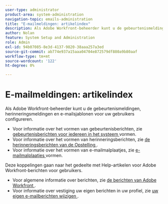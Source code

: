 ```yaml
---
user-type: administrator
product-area: system-administration
navigation-topic: emails-administration
title: "E-mailmeldingen: artikelindex"
description: Als Adobe Workfront-beheerder kunt u de gebeurtenismeldingen, herinneringsmeldingen en e-mailsjablonen voor uw gebruikers configureren.
author: Nolan
feature: System Setup and Administration
role: Admin
exl-id: 94b07085-8e3d-4137-9820-38aaa257a3ed
source-git-commit: ab774e937a15aaa04704e872579df880a9b80aaf
workflow-type: tm+mt
source-wordcount: '122'
ht-degree: 0%

---
```


# E-mailmeldingen: artikelindex

<!-- Audited: 1/2024 -->

Als Adobe Workfront-beheerder kunt u de gebeurtenismeldingen, herinneringsmeldingen en e-mailsjablonen voor uw gebruikers configureren.

* Voor informatie over het vormen van gebeurtenisberichten, zie [ gebeurtenisberichten voor iedereen in het systeem ](../../../administration-and-setup/manage-workfront/emails/configure-event-notifications-for-everyone-in-the-system.md) vormen.
* Voor informatie over het vormen van herinneringsberichten, zie [ de herinneringsberichten van de Opstelling ](../../../administration-and-setup/manage-workfront/emails/set-up-reminder-notifications.md).
* Voor informatie over het vormen van e-mailmalplaatjes, zie [ e-mailmalplaatjes ](../../../administration-and-setup/manage-workfront/emails/configure-email-templates.md) vormen.

Deze koppelingen gaan naar het gedeelte met Help-artikelen voor Adobe Workfront-berichten voor gebruikers.

* Voor algemene informatie over berichten, zie [ de berichten van Adobe Workfront ](/help/quicksilver/workfront-basics/using-notifications/event-notifications.md).
* Voor informatie over vestiging uw eigen berichten in uw profiel, zie [ uw eigen e-mailberichten wijzigen ](/help/quicksilver/workfront-basics/using-notifications/activate-or-deactivate-your-own-event-notifications.md).

